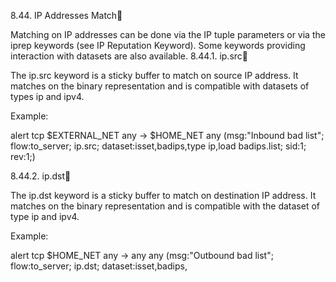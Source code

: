 8.44. IP Addresses Match

Matching on IP addresses can be done via the IP tuple parameters or via the iprep keywords (see IP Reputation Keyword). Some keywords providing interaction with datasets are also available.
8.44.1. ip.src

The ip.src keyword is a sticky buffer to match on source IP address. It matches on the binary representation and is compatible with datasets of types ip and ipv4.

Example:

alert tcp $EXTERNAL_NET any -> $HOME_NET any (msg:"Inbound bad list"; flow:to_server; ip.src; dataset:isset,badips,type ip,load badips.list; sid:1; rev:1;)

8.44.2. ip.dst

The ip.dst keyword is a sticky buffer to match on destination IP address. It matches on the binary representation and is compatible with the dataset of type ip and ipv4.

Example:

alert tcp $HOME_NET any -> any any (msg:"Outbound bad list"; flow:to_server; ip.dst; dataset:isset,badips,
